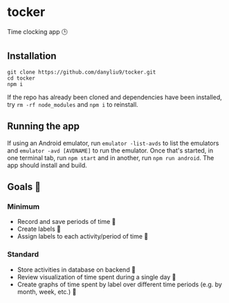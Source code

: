 # tocker
Time clocking app 🕒

## Installation
```shell
git clone https://github.com/danyliu9/tocker.git
cd tocker
npm i
```
If the repo has already been cloned and dependencies have been installed, try
`rm -rf node_modules` and `npm i` to reinstall.

## Running the app
If using an Android emulator, run `emulator -list-avds` to list the emulators
and `emulator -avd [AVDNAME]` to run the emulator. Once that's started, in one
terminal tab, run `npm start` and in another, run `npm run android`. The app
should install and build.

## Goals 🎯 

### Minimum
- Record and save periods of time 🚧
- Create labels 🚧
- Assign labels to each activity/period of time 🚧

### Standard
- Store activities in database on backend 🚧
- Review visualization of time spent during a single day 🚧
- Create graphs of time spent by label over different time periods (e.g. by month, week, etc.) 🚧
 
